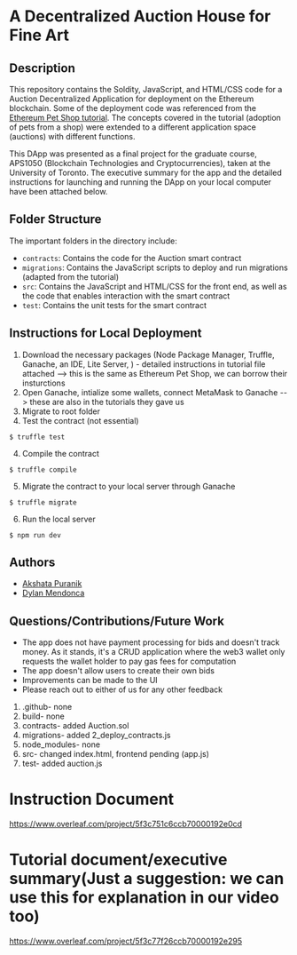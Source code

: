 # A Decentralized Auction House for Fine Art 
## Description
This repository contains the Soldity, JavaScript, and HTML/CSS code for a Auction Decentralized Application for deployment on the Ethereum blockchain. Some of the deployment code was referenced from the [Ethereum Pet Shop tutorial](https://www.trufflesuite.com/tutorials/pet-shop). The concepts covered in the tutorial (adoption of pets from a shop) were extended to a different application space (auctions) with different functions.

This DApp was presented as a final project for the graduate course, APS1050 (Blockchain Technologies and Cryptocurrencies), taken at the University of Toronto. The executive summary for the app and the detailed instructions for launching and running the DApp on your local computer have been attached below.

## Folder Structure
The important folders in the directory include:
- `contracts`: Contains the code for the Auction smart contract
- `migrations`: Contains the JavaScript scripts to deploy and run migrations (adapted from the tutorial)
- `src`: Contains the JavaScript and HTML/CSS for the front end, as well as the code that enables interaction with the smart contract
- `test`: Contains the unit tests for the smart contract

## Instructions for Local Deployment
1. Download the necessary packages (Node Package Manager, Truffle, Ganache, an IDE, Lite Server, ) - detailed instructions in tutorial file attached --> this is the same as Ethereum Pet Shop, we can borrow their insturctions
2. Open Ganache, intialize some wallets, connect MetaMask to Ganache --> these are also in the tutorials they gave us
4. Migrate to root folder
3. Test the contract (not essential)
```
$ truffle test
```
4. Compile the contract
```
$ truffle compile
```
5. Migrate the contract to your local server through Ganache
```
$ truffle migrate
```
6. Run the local server
```
$ npm run dev
```

## Authors
- [Akshata Puranik](https://github.com/AkshataPuranik123)
- [Dylan Mendonca](https://github.com/mdylan2)

## Questions/Contributions/Future Work
- The app does not have payment processing for bids and doesn't track money. As it stands, it's a CRUD application where the web3 wallet only requests the wallet holder to pay gas fees for computation
- The app doesn't allow users to create their own bids
- Improvements can be made to the UI
- Please reach out to either of us for any other feedback


1. .github- none
2. build- none
3. contracts- added Auction.sol
4. migrations- added 2_deploy_contracts.js
5. node_modules- none
6. src- changed index.html, frontend pending (app.js)
7. test- added auction.js

# Instruction Document
https://www.overleaf.com/project/5f3c751c6ccb70000192e0cd
# Tutorial document/executive summary(Just a suggestion: we can use this for explanation in our video too)
https://www.overleaf.com/project/5f3c77f26ccb70000192e295
